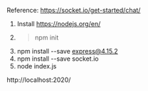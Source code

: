 Reference: https://socket.io/get-started/chat/

1) Install https://nodejs.org/en/
2) > npm init
3) npm install --save express@4.15.2
4) npm install --save socket.io
5) node index.js

http://localhost:2020/